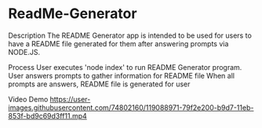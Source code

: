 # ReadMe-Generator

Description
The README Generator app is intended to be used for users to have a README file generated for them after answering prompts via NODE.JS.

Process
User executes 'node index' to run README Generator program.
User answers prompts to gather information for README file
When all prompts are answers, README file is generated for user

Video Demo
https://user-images.githubusercontent.com/74802160/119088971-79f2e200-b9d7-11eb-853f-bd9c69d3ff11.mp4
